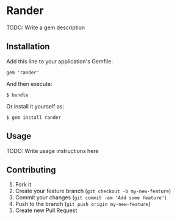 # Rander

TODO: Write a gem description

## Installation

Add this line to your application's Gemfile:

    gem 'rander'

And then execute:

    $ bundle

Or install it yourself as:

    $ gem install rander

## Usage

TODO: Write usage instructions here

## Contributing

1. Fork it
2. Create your feature branch (`git checkout -b my-new-feature`)
3. Commit your changes (`git commit -am 'Add some feature'`)
4. Push to the branch (`git push origin my-new-feature`)
5. Create new Pull Request
